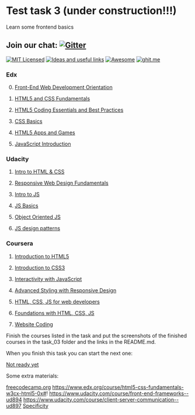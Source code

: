 
# Test task 3 (under construction!!!)
Learn some frontend basics

## Join our chat: [![Gitter](https://badges.gitter.im/Kottans/frontend.svg)](https://gitter.im/Kottans/frontend?utm_source=badge&utm_medium=badge&utm_campaign=pr-badge)

[![MIT Licensed](https://img.shields.io/badge/license-MIT-blue.svg)](https://github.com/Kottans/web/blob/master/LICENSE.md)
[![Ideas and useful links](https://img.shields.io/badge/google--doc-ideas-ff69b4.svg)](https://docs.google.com/spreadsheets/d/1bZJhYjK3VHOS2HmQb2Fs4aHfEBt8mp1F09j9nEEDaqE/edit#gid=818017811)
[![Awesome](https://cdn.rawgit.com/sindresorhus/awesome/d7305f38d29fed78fa85652e3a63e154dd8e8829/media/badge.svg)](https://github.com/sindresorhus/awesome#front-end-development)
[![ghit.me](https://ghit.me/badge.svg?repo=Kottans/frontend)](https://ghit.me/repo/Kottans/frontend)

<!-- start of the task -->

### Edx

0. [Front-End Web Development Orientation](https://www.edx.org/course/front-end-web-development-orientation-microsoft-dev237x-0)

1. [HTML5 and CSS Fundamentals](https://www.edx.org/course/html5-css-fundamentals-w3cx-html5-0x)

2. [HTML5 Coding Essentials and Best Practices](https://www.edx.org/course/html5-coding-essentials-w3cx-html5-1x-2)

3. [CSS Basics](https://www.edx.org/course/css-basics-w3cx-css-0x-0)

4. [HTML5 Apps and Games](https://www.edx.org/course/html5-apps-games-w3cx-html5-2x)

5. [JavaScript Introduction](https://www.edx.org/course/javascript-introduction-w3cx-js-0x-0)

### Udacity
1. [Intro to HTML & CSS](https://www.udacity.com/course/intro-to-html-and-css--ud304)

2. [Responsive Web Design Fundamentals](https://www.udacity.com/course/responsive-web-design-fundamentals--ud893)

3. [Intro to JS](https://www.udacity.com/course/intro-to-javascript--ud803)

4. [JS Basics](https://www.udacity.com/course/javascript-basics--ud804)

5. [Object Oriented JS](https://www.udacity.com/course/object-oriented-javascript--ud015)

6. [JS design patterns](https://www.udacity.com/course/javascript-design-patterns--ud989)

<!-- https://www.udacity.com/course/web-development--cs253 -->
<!-- https://www.udacity.com/course/make-your-own-2048--ud248 -->
<!-- https://www.udacity.com/course/programming-foundations-with-python--ud036 -->


### Coursera

1. [Introduction to HTML5](https://www.coursera.org/learn/html)

2. [Introduction to CSS3](https://www.coursera.org/learn/introcss)

3. [Interactivity with JavaScript](https://www.coursera.org/learn/javascript)

4. [Advanced Styling with Responsive Design](https://www.coursera.org/learn/responsivedesign)

5. [HTML, CSS, JS for web developers](https://www.coursera.org/learn/html-css-javascript-for-web-developers)

6. [Foundations with HTML, CSS, JS](https://www.coursera.org/learn/duke-programming-web)

7. [Website Coding](https://www.coursera.org/learn/website-coding)

<!-- https://www.coursera.org/specializations/website-development -->

<!-- https://www.coursera.org/specializations/full-stack-mobile-app-development  -->

Finish the courses listed in the task and put the screenshots of the finished courses in the task_03 folder and the links in the README.md.

<!-- TASK finish -->

When you finish this task you can start the next one:

[Not ready yet]()

Some extra materials:

[freecodecamp.org](https://www.freecodecamp.org)
https://www.edx.org/course/html5-css-fundamentals-w3cx-html5-0x#!
https://www.udacity.com/course/front-end-frameworks--ud894
https://www.udacity.com/course/client-server-communication--ud897
[Specificity](https://developer.mozilla.org/uk/docs/Web/CSS/Specificity)
